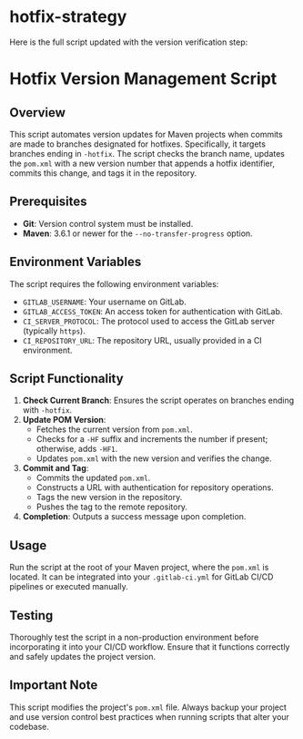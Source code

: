 # hotfix-strategy

Here is the full script updated with the version verification step:

# Hotfix Version Management Script

## Overview

This script automates version updates for Maven projects when commits are made to branches designated for hotfixes. Specifically, it targets branches ending in `-hotfix`. The script checks the branch name, updates the `pom.xml` with a new version number that appends a hotfix identifier, commits this change, and tags it in the repository.

## Prerequisites

- **Git**: Version control system must be installed.
- **Maven**: 3.6.1 or newer for the `--no-transfer-progress` option.

## Environment Variables

The script requires the following environment variables:

- `GITLAB_USERNAME`: Your username on GitLab.
- `GITLAB_ACCESS_TOKEN`: An access token for authentication with GitLab.
- `CI_SERVER_PROTOCOL`: The protocol used to access the GitLab server (typically `https`).
- `CI_REPOSITORY_URL`: The repository URL, usually provided in a CI environment.

## Script Functionality

1. **Check Current Branch**: Ensures the script operates on branches ending with `-hotfix`.
2. **Update POM Version**:
   - Fetches the current version from `pom.xml`.
   - Checks for a `-HF` suffix and increments the number if present; otherwise, adds `-HF1`.
   - Updates `pom.xml` with the new version and verifies the change.
3. **Commit and Tag**:
   - Commits the updated `pom.xml`.
   - Constructs a URL with authentication for repository operations.
   - Tags the new version in the repository.
   - Pushes the tag to the remote repository.
4. **Completion**: Outputs a success message upon completion.

## Usage

Run the script at the root of your Maven project, where the `pom.xml` is located. It can be integrated into your `.gitlab-ci.yml` for GitLab CI/CD pipelines or executed manually.

## Testing

Thoroughly test the script in a non-production environment before incorporating it into your CI/CD workflow. Ensure that it functions correctly and safely updates the project version.

## Important Note

This script modifies the project's `pom.xml` file. Always backup your project and use version control best practices when running scripts that alter your codebase.
